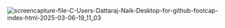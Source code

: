 ![screencapture-file-C-Users-Dattaraj-Naik-Desktop-for-github-footcap-index-html-2025-03-06-19_11_03](https://github.com/user-attachments/assets/53d8c30b-10ad-48c1-9164-b8fe5cff3833)

